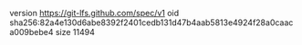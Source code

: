 version https://git-lfs.github.com/spec/v1
oid sha256:82a4e130d6abe8392f2401cedb131d47b4aab5813e4924f28a0caaca009bebe4
size 11494
